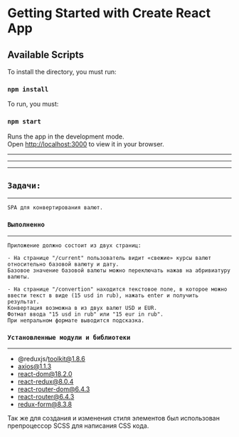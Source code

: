# Getting Started with Create React App

## Available Scripts

To install the directory, you must run:

### `npm install`

To run, you must:

### `npm start`

Runs the app in the development mode.\
Open [http://localhost:3000](http://localhost:3000) to view it in your browser.

---

---

---

## `Задачи:`

---

    SPA для конвертирования валют.

### `Выполненно`

---

    Приложение должно состоит из двух страниц:

    - На странице "/current" пользователь видит «свежие» курсы валют относительно базовой валюту и дату.
    Базовое значение базовой валюты можно переключать нажав на абривиатуру валюты.

    - На странице "/convertion" находится текстовое поле, в которое можно ввести текст в виде (15 usd in rub), нажать enter и получить результат.
    Конвертация возможна в из двух валют USD и EUR.
    Фотмат ввода "15 usd in rub" или "15 eur in rub".
    При непральном формате выводится подсказка.

### `Установленные модули и библиотеки`

---

 - @reduxjs/toolkit@1.8.6
 - axios@1.1.3
 - react-dom@18.2.0
 - react-redux@8.0.4
 - react-router-dom@6.4.3
 - react-router@6.4.3
 - redux-form@8.3.8

Так же для создания и изменения стиля элементов был использован препроцессор SCSS для написания CSS кода.